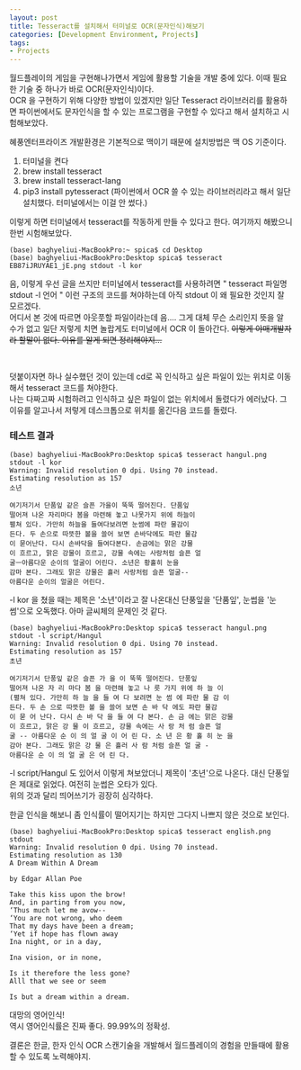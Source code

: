 ```yaml
---
layout: post
title: Tesseract를 설치해서 터미널로 OCR(문자인식)해보기
categories: [Development Environment, Projects]
tags: 
- Projects
---
```


월드플레이의 게임을 구현해나가면서 게임에 활용할 기술을 개발 중에 있다. 이때 필요한 기술 중 하나가 바로 OCR(문자인식)이다. 
<br>OCR 을 구현하기 위해 다양한 방법이 있겠지만 일단 Tesseract 라이브러리를 활용하면 파이썬에서도 문자인식을 할 수 있는 프로그램을 구현할 수 있다고 해서 설치하고 시험해보았다.

혜풍엔터프라이즈 개발환경은 기본적으로 맥이기 때문에 설치방법은 맥 OS 기준이다.

1. 터미널을 켠다
2. brew install tesseract
3. brew install tesseract-lang
4. pip3 install pytesseract (파이썬에서 OCR 쓸 수 있는 라이브러리라고 해서 일단 설치했다. 터미널에서는 이걸 안 썼다.)

이렇게 하면 터미널에서 tesseract를 작동하게 만들 수 있다고 한다. 여기까지 해봤으니 한번 시험해보았다.

~~~
(base) baghyeliui-MacBookPro:~ spica$ cd Desktop
(base) baghyeliui-MacBookPro:Desktop spica$ tesseract EB87iJRUYAE1_jE.png stdout -l kor
~~~

음, 이렇게 우선 글을 쓰지만 터미널에서 tesseract를 사용하려면 " tesseract 파일명 stdout -l 언어 " 이런 구조의 코드를 쳐야하는데 아직 stdout 이 왜 필요한 것인지 잘 모르겠다. <br> 어디서 본 것에 따르면 아웃풋할 파일이라는데 음.... 그게 대체 무슨 소리인지 뜻을 알 수가 없고 일단 저렇게 치면 놀랍게도 터미널에서 OCR 이 돌아간다. ~~이렇게 야매개발자라 할말이 없다. 이유를 알게 되면 정리해야지...~~

<br>
<p>덧붙이자면 하나 실수했던 것이 있는데 cd로 꼭 인식하고 싶은 파일이 있는 위치로 이동해서 tesseract 코드를 쳐야한다. <br> 나는 다짜고짜 시험하려고 인식하고 싶은 파일이 없는 위치에서 돌렸다가 에러났다. 그 이유를 알고나서 저렇게 데스크톱으로 위치를 옮긴다음 코드를 돌렸다.</p>


### 테스트 결과

~~~
(base) baghyeliui-MacBookPro:Desktop spica$ tesseract hangul.png stdout -l kor
Warning: Invalid resolution 0 dpi. Using 70 instead.
Estimating resolution as 157
소년

여기저기서 단품잎 같은 슬픈 가을이 뚝뚝 떨어진다. 단품잎
떨어져 나온 자리마다 봄을 마련해 놓고 나못가지 위에 하늘이
펼쳐 있다. 가만히 하늘을 들여다보려면 눈썸에 파란 물감이
든다. 두 손으로 따뜻한 볼을 쓸어 보면 손바닥에도 파란 물감
이 묻어난다. 다시 손바닥을 들여다본다. 손금에는 맑은 강물
이 흐르고, 맑은 강물이 흐르고, 강물 속에는 사랑처럼 슬픈 얼
굴ㅡ아름다운 순이의 얼굴이 어린다. 소년은 황홀히 눈을
감마 본다. 그래도 맑은 강물은 흘러 사랑처럼 슬픈 얼굴--
아름다운 순이의 얼굴은 어린다.
~~~

-l kor 을 쳤을 때는 제목은 '소년'이라고 잘 나온대신 단풍잎을 '단품잎', 눈썹을 '눈썸'으로 오독했다. 아마 글씨체의 문제인 것 같다.

~~~
(base) baghyeliui-MacBookPro:Desktop spica$ tesseract hangul.png stdout -l script/Hangul
Warning: Invalid resolution 0 dpi. Using 70 instead.
Estimating resolution as 157
초년

여기저기서 단풍잎 같은 슬픈 가 을 이 뚝뚝 떨어진다. 단풍잎
떨어져 나온 자 리 마다 봄 을 마련해 놓고 나 릇 가지 위에 하 늘 이
(펼쳐 있다. 가만히 하 늘 을 들 여 다 보려면 눈 썸 에 파란 물 감 이
든다. 두 손 으로 따뜻한 볼 을 쓸어 보면 손 바 닥 에도 파란 물감
이 묻 어 난다. 다시 손 바 닥 을 들 여 다 본다. 손 금 에는 맑은 강물
이 흐르고, 맑은 강 물 이 흐르고, 강물 속에는 사 랑 처 럼 슬픈 얼
굴 -- 아름다운 순 이 의 얼 굴 이 어 린 다. 소 년 은 황 홀 히 눈 을
감아 본다. 그래도 맑은 강 물 은 흘러 사 람 처럼 슬픈 얼 굴 -
아름다운 순 이 의 얼 굴 은 어 린 다.
~~~

-l script/Hangul 도 있어서 이렇게 쳐보았더니 제목이 '초년'으로 나온다. 대신 단풍잎은 제대로 읽었다. 여전히 눈썹은 오타가 있다. 
<br>위의 것과 달리 띄어쓰기가 굉장히 심각하다.

한글 인식을 해보니 좀 인식률이 떨어지기는 하지만 그다지 나쁘지 않은 것으로 보인다. 

~~~
(base) baghyeliui-MacBookPro:Desktop spica$ tesseract english.png stdout
Warning: Invalid resolution 0 dpi. Using 70 instead.
Estimating resolution as 130
A Dream Within A Dream

by Edgar Allan Poe

Take this kiss upon the brow!
And, in parting from you now,
‘Thus much let me avow--
‘You are not wrong, who deem
That my days have been a dream;
‘Yet if hope has flown away
Ina night, or in a day,

Ina vision, or in none,

Is it therefore the less gone?
Alll that we see or seem

Is but a dream within a dream.
~~~

대망의 영어인식! 
<br> 역시 영어인식률은 진짜 좋다. 99.99%의 정확성. 

결론은 한글, 한자 인식 OCR 스캔기술을 개발해서 월드플레이의 경험을 만들때에 활용할 수 있도록 노력해야지.

